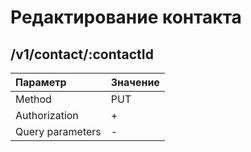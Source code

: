 # Редактирование контакта
## /v1/contact/:contactId
| Параметр  | Значение  | 
|:----------|:----------|
| Method    | PUT      |
| Authorization    | +  |
|Query parameters|- 	 |